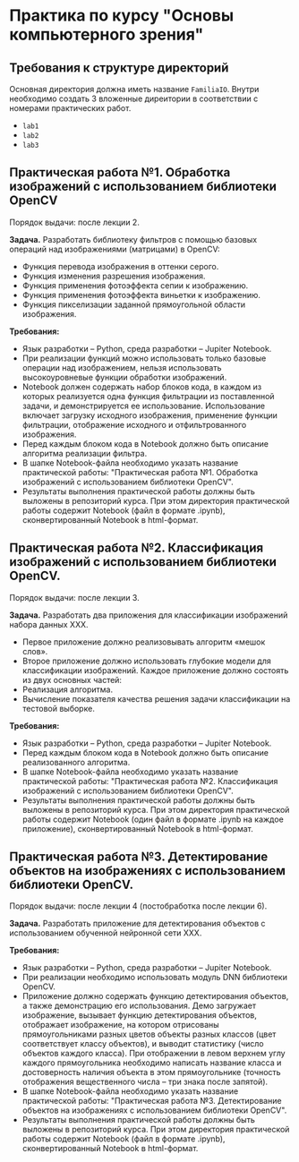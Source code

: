 # Практика по курсу "Основы компьютерного зрения"

## Требования к структуре директорий

Основная директория должна иметь название `FamiliaIO`. Внутри необходимо создать
3 вложенные диреитории в соответствии с номерами практических работ.
- `lab1`
- `lab2`
- `lab3`

## Практическая работа №1. Обработка изображений с использованием библиотеки OpenCV

Порядок выдачи: после лекции 2.

**Задача.** Разработать библиотеку фильтров с помощью базовых операций
над изображениями (матрицами) в OpenCV:
-	Функция перевода изображения в оттенки серого.
-	Функция изменения разрешения изображения.
-	Функция применения фотоэффекта сепии к изображению.
-	Функция применения фотоэффекта виньетки к изображению.
-	Функция пикселизации заданной прямоугольной области изображения.

**Требования:**
-	Язык разработки – Python, среда разработки – Jupiter Notebook.
-	При реализации функций можно использовать только базовые операции над изображением,
  нельзя использовать высокоуровневые функции обработки изображений.
-	Notebook должен содержать набор блоков кода, в каждом из которых реализуется одна функция
  фильтрации из поставленной задачи, и демонстрируется ее использование. Использование включает
 	загрузку исходного изображения, применение функции фильтрации, отображение исходного и отфильтрованного изображения.
-	Перед каждым блоком кода в Notebook должно быть описание алгоритма реализации фильтра.
-	В шапке Notebook-файла необходимо указать название практической работы:
  "Практическая работа №1. Обработка изображений с использованием библиотеки OpenCV".
-	Результаты выполнения практической работы должны быть выложены в репозиторий курса. При этом
  директория практической работы содержит Notebook (файл в формате .ipynb), сконвертированный
 	Notebook в html-формат.

## Практическая работа №2. Классификация изображений с использованием библиотеки OpenCV.

Порядок выдачи: после лекции 3.

**Задача.** Разработать два приложения для классификации изображений набора данных XXX.
-	Первое приложение должно реализовывать алгоритм «мешок слов».
-	Второе приложение должно использовать глубокие модели для классификации изображений.
Каждое приложение должно состоять из двух основных частей:
-	Реализация алгоритма.
-	Вычисление показателя качества решения задачи классификации на тестовой выборке.

**Требования:**
-	Язык разработки – Python, среда разработки – Jupiter Notebook.
-	Перед каждым блоком кода в Notebook должно быть описание реализованного алгоритма.
-	В шапке Notebook-файла необходимо указать название практической работы:
  "Практическая работа №2. Классификация изображений с использованием библиотеки OpenCV".
-	Результаты выполнения практической работы должны быть выложены в репозиторий курса. При этом
  директория практической работы содержит Notebook (один файл в формате .ipynb на каждое приложение),
 	сконвертированный Notebook в html-формат.

## Практическая работа №3. Детектирование объектов на изображениях с использованием библиотеки OpenCV.

Порядок выдачи: после лекции 4 (постобработка после лекции 6).

**Задача.** Разработать приложение для детектирования объектов с использованием обученной нейронной сети XXX.

**Требования:**
- Язык разработки – Python, среда разработки – Jupiter Notebook.
-	При реализации необходимо использовать модуль DNN библиотеки OpenCV.
-	Приложение должно содержать функцию детектирования объектов, а также демонстрацию его использования.
  Демо загружает изображение, вызывает функцию детектирования объектов, отображает изображение, на котором
 	отрисованы прямоугольниками разных цветов объекты разных классов (цвет соответствует классу объектов),
 	и выводит статистику (число объектов каждого класса). При отображении в левом верхнем углу каждого
 	прямоугольника необходимо написать название класса и достоверность наличия объекта в этом прямоугольнике
 	(точность отображения вещественного числа – три знака после запятой).
-	В шапке Notebook-файла необходимо указать название практической работы: "Практическая работа №3.
  Детектирование объектов на изображениях с использованием библиотеки OpenCV".
-	Результаты выполнения практической работы должны быть выложены в репозиторий курса. При этом директория
  практической работы содержит Notebook (файл в формате .ipynb), сконвертированный Notebook в html-формат.
